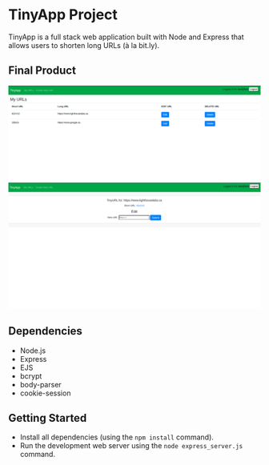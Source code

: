 # TinyApp Project

TinyApp is a full stack web application built with Node and Express that allows users to shorten long URLs (à la bit.ly).

## Final Product

!["Home page of the app"](https://github.com/DenysPyshniuk/tinyapp/blob/master/docs/urls_page.png?raw=true)
!["That is how edit URL page look"](https://github.com/DenysPyshniuk/tinyapp/blob/master/docs/edit_page.png?raw=true)

## Dependencies

- Node.js
- Express
- EJS
- bcrypt
- body-parser
- cookie-session

## Getting Started

- Install all dependencies (using the `npm install` command).
- Run the development web server using the `node express_server.js` command.